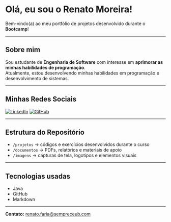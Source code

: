 # Olá, eu sou o **Renato Moreira**!

Bem-vindo(a) ao meu portfólio de projetos desenvolvido durante o **Bootcamp**!

---

## Sobre mim
Sou estudante de **Engenharia de Software** com interesse em **aprimorar as minhas habilidades de programação**.  
Atualmente, estou desenvolvendo minhas habilidades em programação e desenvolvimento de sistemas.

---

## Minhas Redes Sociais
[![LinkedIn](https://img.shields.io/badge/LinkedIn-000?style=for-the-badge&logo=linkedin&logoColor=0A66C2)](<https://www.linkedin.com/in/renato-moreira-31a53b379/>)
[![GitHub](https://img.shields.io/badge/GitHub-000?style=for-the-badge&logo=github)](https://github.com/<RenatoMoreira137>)

---

## Estrutura do Repositório
- `/projetos` → códigos e exercícios desenvolvidos durante o curso  
- `/documentos` → PDFs, relatórios e materiais de apoio  
- `/imagens` → capturas de tela, logotipos e elementos visuais  

---

## Tecnologias usadas
- Java  
- GitHub  
- Markdown  

---

**Contato:** <renato.faria@sempreceub.com>

